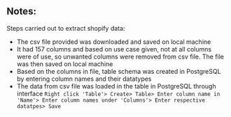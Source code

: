 ## Notes: ##


Steps carried out to extract shopify data:

* The csv file provided was downloaded and saved on local machine
* It had 157 columns and based on use case given, not at all columns were of use, so unwanted columns were removed from csv file. The file was then saved on local machine
* Based on the columns in file, table schema was created in PostgreSQL by entering column names and their datatypes
* The data from csv file was loaded in the table in PostgreSQL through interface ```Right click 'Table'> Create> Table> Enter column name in 'Name'> Enter column names under 'Columns'> Enter respective datatpes> Save```
